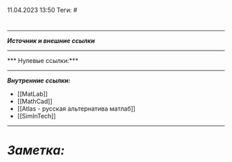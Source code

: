 11.04.2023    13:50
Теги: #
# 
---
***Источник и внешние ссылки***

---
*** Нулевые ссылки:***

---
***Внутренние ссылки:***

- [[MatLab]]
- [[MathCad]]
- [[Atlas - русская альтернатива матлаб]]
- [[SimInTech]]

---
# ***Заметка:***

# 